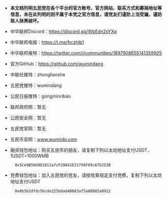 * **本文档列明五民党在各个平台的官方账号、官方网站、联系方式和募捐地址等信息，未在此列明的则不属于本党之官方信息，请党友们谨防上当受骗，谨防敌人抹黑破坏。**   
* 中华联邦Discord：https://discord.gg/WbEdn2sYXq
* 中华联邦电报：https://t.me/frczhlb1
* 中华联邦推特：https://twitter.com/i/communities/1897908655141359925
* 官方GitHub：https://github.com/wumindang
* 中联社推特：zhonglianshe
* 五民党推特：wumindang
* 公民日报推特：gongminribao
* 联邦政府网：暂无
* 公民安全网：暂无
* 五民党官网：暂无
* 五民币官网：www.wuminbi.com

* 融资钱包地址：购买五民币的朋友，请复制下列以太坊地址支付USDT，1USDT=1000WMB
        
        0x5Ce9B56b9D1812a7cF29841E21756F09cA7D223B

* 党费钱包地址：加入五民党的党友，请按党章规定支付党费，复制下列以太坊地址支付USDT
        
        0x0b5b2dfdc5bcde225bdad40083af5a80883a0922  
